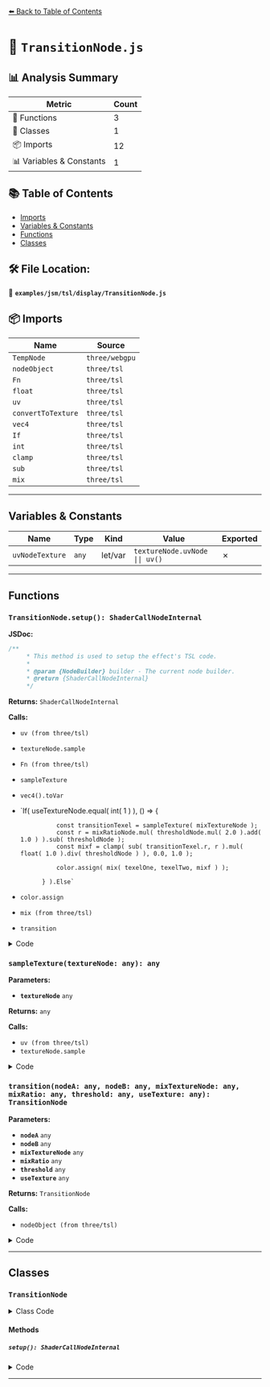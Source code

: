 [⬅️ Back to Table of Contents](../../../../index.md)

# 📄 `TransitionNode.js`

## 📊 Analysis Summary

| Metric | Count |
|--------|-------|
| 🔧 Functions | 3 |
| 🧱 Classes | 1 |
| 📦 Imports | 12 |
| 📊 Variables & Constants | 1 |

## 📚 Table of Contents

- [Imports](#imports)
- [Variables & Constants](#variables-constants)
- [Functions](#functions)
- [Classes](#classes)

## 🛠️ File Location:
📂 **`examples/jsm/tsl/display/TransitionNode.js`**

## 📦 Imports

| Name | Source |
|------|--------|
| `TempNode` | `three/webgpu` |
| `nodeObject` | `three/tsl` |
| `Fn` | `three/tsl` |
| `float` | `three/tsl` |
| `uv` | `three/tsl` |
| `convertToTexture` | `three/tsl` |
| `vec4` | `three/tsl` |
| `If` | `three/tsl` |
| `int` | `three/tsl` |
| `clamp` | `three/tsl` |
| `sub` | `three/tsl` |
| `mix` | `three/tsl` |


---

## Variables & Constants

| Name | Type | Kind | Value | Exported |
|------|------|------|-------|----------|
| `uvNodeTexture` | `any` | let/var | `textureNode.uvNode \|\| uv()` | ✗ |


---

## Functions

### `TransitionNode.setup(): ShaderCallNodeInternal`

**JSDoc:**
```typescript
/**
	 * This method is used to setup the effect's TSL code.
	 *
	 * @param {NodeBuilder} builder - The current node builder.
	 * @return {ShaderCallNodeInternal}
	 */
```

**Returns:** `ShaderCallNodeInternal`

**Calls:**

- `uv (from three/tsl)`
- `textureNode.sample`
- `Fn (from three/tsl)`
- `sampleTexture`
- `vec4().toVar`
- `If( useTextureNode.equal( int( 1 ) ), () => {

				const transitionTexel = sampleTexture( mixTextureNode );
				const r = mixRatioNode.mul( thresholdNode.mul( 2.0 ).add( 1.0 ) ).sub( thresholdNode );
				const mixf = clamp( sub( transitionTexel.r, r ).mul( float( 1.0 ).div( thresholdNode ) ), 0.0, 1.0 );

				color.assign( mix( texelOne, texelTwo, mixf ) );

			} ).Else`
- `color.assign`
- `mix (from three/tsl)`
- `transition`

<details><summary>Code</summary>

```typescript
setup() {

		const { textureNodeA, textureNodeB, mixTextureNode, mixRatioNode, thresholdNode, useTextureNode } = this;

		const sampleTexture = ( textureNode ) => {

			const uvNodeTexture = textureNode.uvNode || uv();
			return textureNode.sample( uvNodeTexture );

		};

		const transition = Fn( () => {

			const texelOne = sampleTexture( textureNodeA );
			const texelTwo = sampleTexture( textureNodeB );

			const color = vec4().toVar();

			If( useTextureNode.equal( int( 1 ) ), () => {

				const transitionTexel = sampleTexture( mixTextureNode );
				const r = mixRatioNode.mul( thresholdNode.mul( 2.0 ).add( 1.0 ) ).sub( thresholdNode );
				const mixf = clamp( sub( transitionTexel.r, r ).mul( float( 1.0 ).div( thresholdNode ) ), 0.0, 1.0 );

				color.assign( mix( texelOne, texelTwo, mixf ) );

			} ).Else( () => {

				color.assign( mix( texelTwo, texelOne, mixRatioNode ) );

			} );

			return color;

		} );

		const outputNode = transition();

		return outputNode;

	}
```
</details>

### `sampleTexture(textureNode: any): any`

**Parameters:**

- **`textureNode`** `any`

**Returns:** `any`

**Calls:**

- `uv (from three/tsl)`
- `textureNode.sample`

<details><summary>Code</summary>

```typescript
( textureNode ) => {

			const uvNodeTexture = textureNode.uvNode || uv();
			return textureNode.sample( uvNodeTexture );

		}
```
</details>

### `transition(nodeA: any, nodeB: any, mixTextureNode: any, mixRatio: any, threshold: any, useTexture: any): TransitionNode`

**Parameters:**

- **`nodeA`** `any`
- **`nodeB`** `any`
- **`mixTextureNode`** `any`
- **`mixRatio`** `any`
- **`threshold`** `any`
- **`useTexture`** `any`

**Returns:** `TransitionNode`

**Calls:**

- `nodeObject (from three/tsl)`

<details><summary>Code</summary>

```typescript
( nodeA, nodeB, mixTextureNode, mixRatio, threshold, useTexture ) => nodeObject( new TransitionNode( convertToTexture( nodeA ), convertToTexture( nodeB ), convertToTexture( mixTextureNode ), nodeObject( mixRatio ), nodeObject( threshold ), nodeObject( useTexture ) ) )
```
</details>


---

## Classes

### `TransitionNode`

<details><summary>Class Code</summary>

```ts
class TransitionNode extends TempNode {

	static get type() {

		return 'TransitionNode';

	}

	/**
	 * Constructs a new transition node.
	 *
	 * @param {TextureNode} textureNodeA - A texture node that represents the beauty pass of the first scene.
	 * @param {TextureNode} textureNodeB - A texture node that represents the beauty pass of the second scene.
	 * @param {TextureNode} mixTextureNode - A texture node that defines how the transition effect should look like.
	 * @param {Node<float>} mixRatioNode - The interpolation factor that controls the mix.
	 * @param {Node<float>} thresholdNode - Can be used to tweak the linear interpolation.
	 * @param {Node<float>} useTextureNode - Whether `mixTextureNode` should influence the transition or not.
	 */
	constructor( textureNodeA, textureNodeB, mixTextureNode, mixRatioNode, thresholdNode, useTextureNode ) {

		super( 'vec4' );

		/**
		 * A texture node that represents the beauty pass of the first scene.
		 *
		 * @type {TextureNode}
		 */
		this.textureNodeA = textureNodeA;

		/**
		 * A texture node that represents the beauty pass of the second scene.
		 *
		 * @type {TextureNode}
		 */
		this.textureNodeB = textureNodeB;

		/**
		 * A texture that defines how the transition effect should look like.
		 *
		 * @type {TextureNode}
		 */
		this.mixTextureNode = mixTextureNode;

		/**
		 * The interpolation factor that controls the mix.
		 *
		 * @type {Node<float>}
		 */
		this.mixRatioNode = mixRatioNode;

		/**
		 * Can be used to tweak the linear interpolation.
		 *
		 * @type {Node<float>}
		 */
		this.thresholdNode = thresholdNode;

		/**
		 * Whether `mixTextureNode` should influence the transition or not.
		 *
		 * @type {Node<float>}
		 */
		this.useTextureNode = useTextureNode;

	}

	/**
	 * This method is used to setup the effect's TSL code.
	 *
	 * @param {NodeBuilder} builder - The current node builder.
	 * @return {ShaderCallNodeInternal}
	 */
	setup() {

		const { textureNodeA, textureNodeB, mixTextureNode, mixRatioNode, thresholdNode, useTextureNode } = this;

		const sampleTexture = ( textureNode ) => {

			const uvNodeTexture = textureNode.uvNode || uv();
			return textureNode.sample( uvNodeTexture );

		};

		const transition = Fn( () => {

			const texelOne = sampleTexture( textureNodeA );
			const texelTwo = sampleTexture( textureNodeB );

			const color = vec4().toVar();

			If( useTextureNode.equal( int( 1 ) ), () => {

				const transitionTexel = sampleTexture( mixTextureNode );
				const r = mixRatioNode.mul( thresholdNode.mul( 2.0 ).add( 1.0 ) ).sub( thresholdNode );
				const mixf = clamp( sub( transitionTexel.r, r ).mul( float( 1.0 ).div( thresholdNode ) ), 0.0, 1.0 );

				color.assign( mix( texelOne, texelTwo, mixf ) );

			} ).Else( () => {

				color.assign( mix( texelTwo, texelOne, mixRatioNode ) );

			} );

			return color;

		} );

		const outputNode = transition();

		return outputNode;

	}

}
```
</details>

#### Methods

##### `setup(): ShaderCallNodeInternal`

<details><summary>Code</summary>

```ts
setup() {

		const { textureNodeA, textureNodeB, mixTextureNode, mixRatioNode, thresholdNode, useTextureNode } = this;

		const sampleTexture = ( textureNode ) => {

			const uvNodeTexture = textureNode.uvNode || uv();
			return textureNode.sample( uvNodeTexture );

		};

		const transition = Fn( () => {

			const texelOne = sampleTexture( textureNodeA );
			const texelTwo = sampleTexture( textureNodeB );

			const color = vec4().toVar();

			If( useTextureNode.equal( int( 1 ) ), () => {

				const transitionTexel = sampleTexture( mixTextureNode );
				const r = mixRatioNode.mul( thresholdNode.mul( 2.0 ).add( 1.0 ) ).sub( thresholdNode );
				const mixf = clamp( sub( transitionTexel.r, r ).mul( float( 1.0 ).div( thresholdNode ) ), 0.0, 1.0 );

				color.assign( mix( texelOne, texelTwo, mixf ) );

			} ).Else( () => {

				color.assign( mix( texelTwo, texelOne, mixRatioNode ) );

			} );

			return color;

		} );

		const outputNode = transition();

		return outputNode;

	}
```
</details>


---